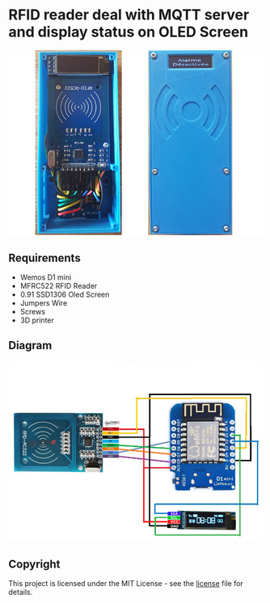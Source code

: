 # RFID reader deal with MQTT server and display status on OLED Screen

<img src="images/rfid.jpg">

## Requirements

* Wemos D1 mini
* MFRC522 RFID Reader
* 0.91 SSD1306 Oled Screen
* Jumpers Wire
* Screws
* 3D printer

## Diagram

<img src="images/cablage.jpg">

## Copyright

This project is licensed under the MIT License - see the [license](LICENSE) file for details.
